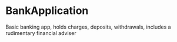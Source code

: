 # BankApplication
Basic banking app, holds charges, deposits, withdrawals, includes a rudimentary financial adviser 
